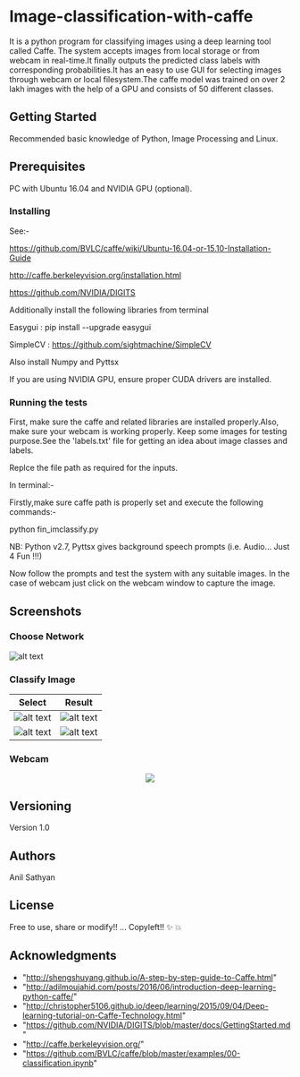 # Image-classification-with-caffe
It is a python program for classifying images using a deep learning tool called Caffe.
The system accepts images from local storage or from webcam in real-time.It finally outputs the
predicted class labels with corresponding probabilities.It has an easy to use GUI for selecting images
through webcam or local filesystem.The caffe model was trained on over 2 lakh images with the help of 
a GPU and consists of 50 different classes.

## Getting Started

Recommended basic knowledge of Python, Image Processing and Linux.

## Prerequisites

PC with Ubuntu 16.04 and NVIDIA GPU (optional).

### Installing

See:-

https://github.com/BVLC/caffe/wiki/Ubuntu-16.04-or-15.10-Installation-Guide

http://caffe.berkeleyvision.org/installation.html

https://github.com/NVIDIA/DIGITS

Additionally install the following libraries from terminal

Easygui : pip install --upgrade easygui

SimpleCV : https://github.com/sightmachine/SimpleCV

Also install Numpy and Pyttsx

If you are using NVIDIA GPU, ensure proper CUDA drivers are installed.

### Running the tests

First, make sure the caffe and related libraries are installed properly.Also, make sure your webcam is working properly.
Keep some images for testing purpose.See the 'labels.txt' file for getting an idea about image classes and labels.

Replce the file path as required for the inputs.

In terminal:-

Firstly,make  sure caffe path is properly set and execute the following commands:-

python fin_imclassify.py

NB: Python v2.7, Pyttsx gives background speech prompts (i.e. Audio... Just 4 Fun !!!)

Now follow the prompts and test the system with any suitable images.
In the case of webcam just click on the webcam window to capture the image.

## Screenshots

### Choose Network
![alt text](https://sevenshinestudios.files.wordpress.com/2018/04/1choosenetwork.png)

### Classify Image

Select | Result
------------ | -------------
![alt text](https://i1.wp.com/sevenshinestudios.files.wordpress.com/2018/04/2selectimage.png?ssl=1&w=450) | ![alt text](https://i0.wp.com/sevenshinestudios.files.wordpress.com/2018/04/3fileexplore.png?ssl=1&w=450)
![alt text](https://i2.wp.com/sevenshinestudios.files.wordpress.com/2018/04/4imageconfirm.png?ssl=1&w=450) | ![alt text](https://i0.wp.com/sevenshinestudios.files.wordpress.com/2018/04/5result.png?ssl=1&w=450)

 ### Webcam
<p align="center">
  <img  src="https://i0.wp.com/sevenshinestudios.files.wordpress.com/2018/04/6camwindow.png?ssl=1&w=450">
</p>


## Versioning

Version 1.0

## Authors

Anil Sathyan
## License

Free to use, share or modify!! ... Copyleft!! :sparkles: :boom:

## Acknowledgments
* "http://shengshuyang.github.io/A-step-by-step-guide-to-Caffe.html"
* "http://adilmoujahid.com/posts/2016/06/introduction-deep-learning-python-caffe/"
* "http://christopher5106.github.io/deep/learning/2015/09/04/Deep-learning-tutorial-on-Caffe-Technology.html"
* "https://github.com/NVIDIA/DIGITS/blob/master/docs/GettingStarted.md"
* "http://caffe.berkeleyvision.org/"
* "https://github.com/BVLC/caffe/blob/master/examples/00-classification.ipynb" 
